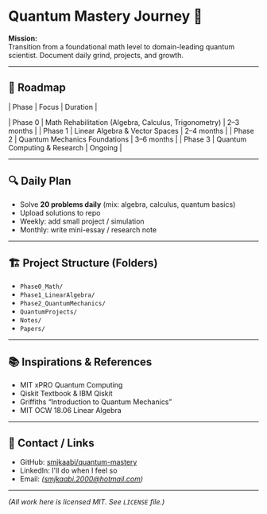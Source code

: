 # Quantum Mastery Journey 🚀

**Mission:**  
Transition from a foundational math level to domain-leading quantum scientist. Document daily grind, projects, and growth.

---

## 📅 Roadmap

| Phase | Focus | Duration |

| Phase 0 | Math Rehabilitation (Algebra, Calculus, Trigonometry) | 2–3 months |
| Phase 1 | Linear Algebra & Vector Spaces | 2–4 months |
| Phase 2 | Quantum Mechanics Foundations | 3–6 months |
| Phase 3 | Quantum Computing & Research | Ongoing |

---

## 🔍 Daily Plan

- Solve **20 problems daily** (mix: algebra, calculus, quantum basics)  
- Upload solutions to repo  
- Weekly: add small project / simulation  
- Monthly: write mini-essay / research note  

---

## 🏗 Project Structure (Folders)

- `Phase0_Math/`  
- `Phase1_LinearAlgebra/`  
- `Phase2_QuantumMechanics/`  
- `QuantumProjects/`  
- `Notes/`  
- `Papers/`  

---

## 📚 Inspirations & References

- MIT xPRO Quantum Computing  
- Qiskit Textbook & IBM Qiskit  
- Griffiths “Introduction to Quantum Mechanics”  
- MIT OCW 18.06 Linear Algebra  

---

## 🔗 Contact / Links

- GitHub: [smjkaabi/quantum-mastery](https://github.com/smjkaabi/quantum-mastery)  
- LinkedIn: I'll do when I feel so 
- Email: *(smjkaabi.2000@hotmail.com)*  

---

*(All work here is licensed MIT. See `LICENSE` file.)*
